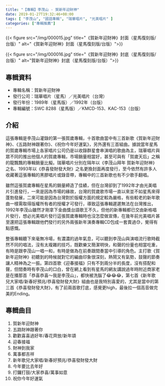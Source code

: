 ```yaml
---
title: "【專輯】李茂山 - 賀新年迎財神"
date: 2019-01-27T19:32:46+08:00
tags: [ "李茂山", "國語專輯", "瑞華唱片", "光美唱片" ] 
categories: ["專輯推薦"]
---
```


{{< figure src="/img/000015.jpg" title="《賀新年迎財神》封面（星馬復刻版/台版）"  alt="《賀新年迎財神》封面（星馬復刻版/台版）">}}
<!--more-->
{{< figure src="/img/000016.jpg" title="《賀新年迎財神》封底（星馬復刻版/台版）"  alt="賀新年迎財神》封底（星馬復刻版/台版）">}}

## 專輯資料

* 專輯名稱：賀新年迎財神
* 發行公司：瑞華唱片（星馬）／光美唱片（台灣）
* 發行年份：1989年（星馬版）／1992年（台版）
* 專輯編號：SWC 8288（星馬版）／KMCD-153、KAC-153（台版）


## 介紹

這張專輯是李茂山灌錄的第一張賀歲專輯，十首歌曲當中有三首新歌《賀新年迎財神》、《五路財神跟著你》、《祝你今年好運氣》，另外還有三首組曲。據說當年星馬的賀歲專輯市場上各家唱片公司仍是以收錄群星會串演唱的歌曲為主，瑞華唱片與眾不同的推出他個人的賀歲專輯，市場銷量相當好，甚至可與有「賀歲天后」之稱的龍飄飄的專輯銷量比擬。瑞華唱片分別在隔年以《李茂山拜年 賀新年迎財神》之名、1993年以《恭喜發財發大財》之名更換封面再度發行，至今依然有許多人收藏著這張專輯的黑膠唱片或錄音帶，專輯中的三首新歌也有不少歌手翻唱。

雖然這張賀歲專輯在星馬的銷量締造了佳績，但在台灣卻到了1992年才由光美唱片引進發行，一來是因為市場的緣故，台灣的賀歲歌市場一直以來並不如星馬來得蓬勃發展，二來可能是因為台灣對於版權方面的規定較為嚴格，有些較老的新年歌曲一樣需取得版權所有者的授權才可發行，導致這張專輯遲遲無法在台灣推出，1992年李茂山雖然才剛拿下金曲獎台語歌王不久，但他的新專輯都已交由新格唱片發行，想必光美唱片發行這張賀歲專輯時也沒怎麼做宣傳，在幾年前光美唱片甚至還把這張專輯跟他們發行的另外兩張新年演奏專輯CD包成一套賣過😓，覺得有點感慨。

整張專輯聽下來毫無冷場，有濃濃的過年氣息，可以聽到李茂山與演唱流行歌時截然不同的唱法，沒有太複雜的技巧，既歡樂又簡潔明快，和聲的份量也相當吃重，有時是跟李茂山一唱一和，有時是做為在前奏跟間奏當中引導的角色。主打歌《賀新年迎財神》初聽到的時候就對它的編曲印象很深刻，熱鬧又有氣勢，鼓聲的節奏讓人精神為之一振。第四首歌《迎春接福》只有不到兩分半的長度，沒有搭配和聲，但間奏時有李茂山的口白，曾在網上看到有星馬的網友講說過年時附近商家老是在播那首「恭喜恭喜～我是李茂山」，都快被洗腦了😂😂😂，第七首《新年歌兒大家唱/新春好預兆/恭喜發財發大財》組曲也是我特別喜愛的，尤其是當中的第三首《恭喜發財發大財》，有了前兩首歌打底，感覺更high，最後拉一個高音做完美的Ending。

## 專輯曲目

1. 賀新年迎財神
2. 五路財神跟著你
3. 歡歡喜喜過好年/春花齊放/新年頌
4. 迎春接福
5. 財神到我家
6. 萬事都吉祥
7. 新年歌兒大家唱/新春好預兆/恭喜發財發大財
8. 今年要比去年好
9. 打鑼打鼓/大家恭喜/萬事如意
10. 祝你今年好運氣
<br/>
<br/>
